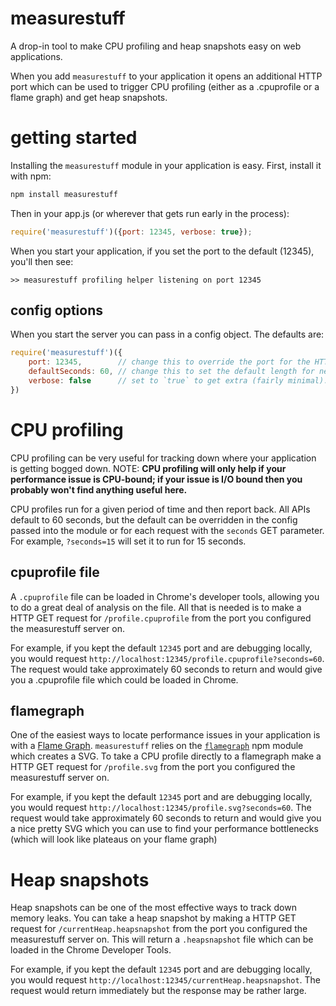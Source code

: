# measurestuff

A drop-in tool to make CPU profiling and heap snapshots easy on web applications.

When you add `measurestuff` to your application it opens an additional HTTP port which can
be used to trigger CPU profiling (either as a .cpuprofile or a flame graph) and get heap snapshots.

# getting started

Installing the `measurestuff` module in your application is easy.  First, install it with npm:

``` bash
npm install measurestuff
```

Then in your app.js (or wherever that gets run early in the process):

``` js
require('measurestuff')({port: 12345, verbose: true});

```

When you start your application, if you set the port to the default (12345), you'll then see:

    >> measurestuff profiling helper listening on port 12345

## config options

When you start the server you can pass in a config object.  The defaults are:

``` js
require('measurestuff')({
    port: 12345,        // change this to override the port for the HTTP server
    defaultSeconds: 60, // change this to set the default length for new CPU profiles in seconds
    verbose: false      // set to `true` to get extra (fairly minimal).
})
```

# CPU profiling

CPU profiling can be very useful for tracking down where your application is getting bogged down.
NOTE: **CPU profiling will only help if your performance issue is CPU-bound; if your issue is I/O
bound then you probably won't find anything useful here.**

CPU profiles run for a given period of time and then report back.  All APIs default to 60 seconds,
but the default can be overridden in the config passed into the module or for each request with
the `seconds` GET parameter.  For example, `?seconds=15` will set it to run for 15 seconds.

## cpuprofile file

A `.cpuprofile` file can be loaded in Chrome's developer tools, allowing you to do a great deal of
analysis on the file. All that is needed is to make a HTTP GET request for `/profile.cpuprofile`
from the port you configured the measurestuff server on.

For example, if you kept the default `12345` port and are debugging locally, you would request
`http://localhost:12345/profile.cpuprofile?seconds=60`.  The request would take approximately
60 seconds to return and would give you a .cpuprofile file which could be loaded in Chrome.

## flamegraph

One of the easiest ways to locate performance issues in your application is with a
[Flame Graph](http://www.brendangregg.com/FlameGraphs/cpuflamegraphs.html). `measurestuff` relies
on the [`flamegraph`](https://github.com/thlorenz/flamegraph) npm module which creates a SVG. To
take a CPU profile directly to a flamegraph make a HTTP GET request for `/profile.svg` from the port
you configured the measurestuff server on.

For example, if you kept the default `12345` port and are debugging locally, you would request
`http://localhost:12345/profile.svg?seconds=60`.  The request would take approximately
60 seconds to return and would give you a nice pretty SVG which you can use to find your
performance bottlenecks (which will look like plateaus on your flame graph)

# Heap snapshots

Heap snapshots can be one of the most effective ways to track down memory leaks.  You can take a
heap snapshot by making a HTTP GET request for `/currentHeap.heapsnapshot` from the port you
configured the measurestuff server on.  This will return a `.heapsnapshot` file which can be loaded
in the Chrome Developer Tools.

For example, if you kept the default `12345` port and are debugging locally, you would request
`http://localhost:12345/currentHeap.heapsnapshot`. The request would return immediately but the
response may be rather large.

